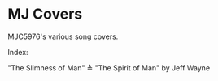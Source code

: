 # MJ Covers
MJC5976's various song covers.

Index:

"The Slimness of Man" ≜ "The Spirit of Man" by Jeff Wayne
